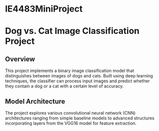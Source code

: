 # IE4483MiniProject
# Dog vs. Cat Image Classification Project

## Overview
This project implements a binary image classification model that distinguishes between images of dogs and cats. 
Built using deep learning techniques, the classifier can process input images and predict whether they contain a dog or a cat with a certain level of accuracy.

## Model Architecture
The project explores various convolutional neural network (CNN) architectures ranging from simple baseline models to advanced structures incorporating layers from the VGG16 model for feature extraction. 
